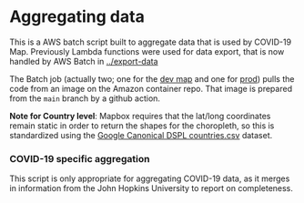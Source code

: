# Aggregating data

This is a AWS batch script built to aggregate data that is used by COVID-19 Map.
Previously Lambda functions were used for data export, that is now handled
by AWS Batch in [../export-data](../export-data/README.md)

The Batch job (actually two; one for the [dev map](https://dev-map.covid-19.global.health) and one for [prod](https://map.covid-19.global.health)) pulls the code from an image on the Amazon container repo. That image is prepared from the `main` branch by a github action.

**Note for Country level**: Mapbox requires that the lat/long coordinates remain static in order to return the shapes for the choropleth, so this is standardized using the [Google Canonical DSPL countries.csv](https://developers.google.com/public-data/docs/canonical/countries_csv) dataset.

### COVID-19 specific aggregation

This script is only appropriate for aggregating COVID-19 data, as it merges in information from the John Hopkins University to report on completeness.
